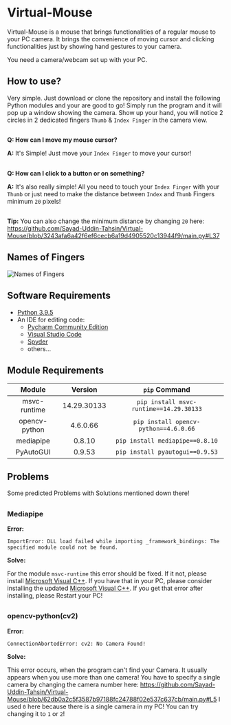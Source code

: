 # Virtual-Mouse
Virtual-Mouse is a mouse that brings functionalities of a regular mouse to your PC camera.  It brings the convenience of moving cursor and clicking functionalities just by showing hand gestures to your camera.

You need a camera/webcam set up with your PC.

## How to use?
Very simple. Just download or clone the repository and install the following Python modules and your are good to go! Simply run the program and it will pop up a window showing the camera. Show up your hand, you will notice 2 circles in 2 dedicated fingers `Thumb` & `Index Finger` in the camera view.

##
**Q: How can I move my mouse cursor?**

**A:** It's Simple! Just move your `Index Finger` to move your cursor!

##
**Q: How can I click to a button or on something?**

**A:** It's also really simple! All you need to touch your `Index Finger` with your `Thumb` or just need to make the distance between `Index` and `Thumb` Fingers minimum `20` pixels!

##
 **Tip:** You can also change the minimum distance by changing `20` here: https://github.com/Sayad-Uddin-Tahsin/Virtual-Mouse/blob/3243afa6a42f6ef6cecb6a19d4905520c13944f9/main.py#L37
 
## Names of Fingers
 ![Names of Fingers](https://image.shutterstock.com/image-vector/fingers-names-human-body-parts-260nw-1042963189.jpg)
 

## Software Requirements
- [Python 3.9.5](https://www.python.org/downloads/release/python-395/)
- An IDE for editing code:
   - [Pycharm Community Edition](https://www.jetbrains.com/pycharm/download)
   - [Visual Studio Code](https://code.visualstudio.com/download)
   - [Spyder](https://www.spyder-ide.org/#section-download)
   - others...

## Module Requirements
| Module | Version | `pip` Command |
| :--: | :-----: | :---: |
| msvc-runtime | 14.29.30133 | `pip install msvc-runtime==14.29.30133` |
| opencv-python | 4.6.0.66 | `pip install opencv-python==4.6.0.66` |
| mediapipe | 0.8.10 | `pip install mediapipe==0.8.10` |
| PyAutoGUI | 0.9.53 | `pip install pyautogui==0.9.53` |

## Problems

Some predicted Problems with Solutions mentioned down there!

##
### Mediapipe
**Error:**

`ImportError: DLL load failed while importing _framework_bindings: The specified module could not be found.`

**Solve:**

For the module `msvc-runtime` this error should be fixed. If it not, please install [Microsoft Visual C++](https://docs.microsoft.com/en-US/cpp/windows/latest-supported-vc-redist?view=msvc-170). If you have that in your PC, please consider installing the updated [Microsoft Visual C++](https://docs.microsoft.com/en-US/cpp/windows/latest-supported-vc-redist?view=msvc-170). If you get that error after installing, please Restart your PC!

##
### opencv-python(cv2)
**Error:**

`ConnectionAbortedError: cv2: No Camera Found!`

**Solve:**

This error occurs, when the program can't find your Camera. It usually appears when you use more than one camera! You have to specify a single camera by changing the camera number here: https://github.com/Sayad-Uddin-Tahsin/Virtual-Mouse/blob/62db0a2c5f3587b97188fc24788f02e537c637cb/main.py#L5 I used `0` here because there is a single camera in my PC! You can try changing it to `1` or `2`!
